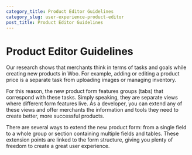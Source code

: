 ```yaml
---
category_title: Product Editor Guidelines
category_slug: user-experience-product-editor
post_title: Product Editor Guidelines
---
```


# Product Editor Guidelines

Our research shows that merchants think in terms of tasks and goals while creating new products in Woo. For example, adding or editing a product price is a separate task from uploading images or managing inventory.

For this reason, the new product form features groups (tabs) that correspond with these tasks. Simply speaking, they are separate views where different form features live. As a developer, you can extend any of these views and offer merchants the information and tools they need to create better, more successful products.

There are several ways to extend the new product form: from a single field to a whole group or section containing multiple fields and tables. These extension points are linked to the form structure, giving you plenty of freedom to create a great user experience.
